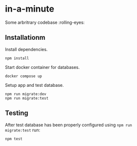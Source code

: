 # in-a-minute

Some arbritrary codebase :rolling-eyes:

## Installationm

Install dependencies.

```
npm install
```

Start docker container for databases.

```
docker compose up
```

Setup app and test database.

```
npm run migrate:dev
npm run migrate:test
```

## Testing

After test database has been properly configured using `npm run migrate:test` run:

```
npm test
```
